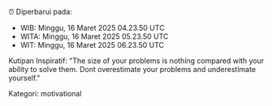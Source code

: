 ⏰ Diperbarui pada:
- WIB: Minggu, 16 Maret 2025 04.23.50 UTC
- WITA: Minggu, 16 Maret 2025 05.23.50 UTC
- WIT: Minggu, 16 Maret 2025 06.23.50 UTC

Kutipan Inspiratif:
"The size of your problems is nothing compared with your ability to solve them. Dont overestimate your problems and underestimate yourself."


Kategori: motivational


